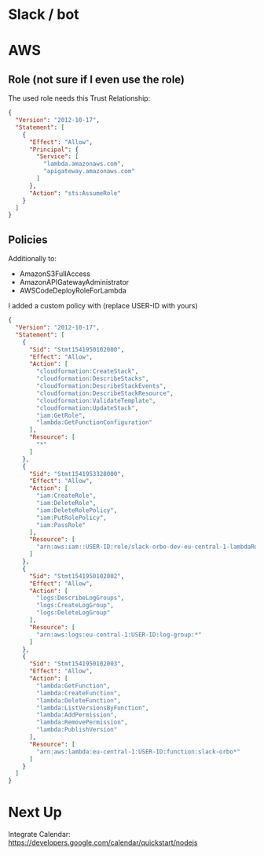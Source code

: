 # Slack / bot

# AWS

## Role (not sure if I even use the role)

The used role needs this Trust Relationship:

```json
{
  "Version": "2012-10-17",
  "Statement": [
    {
      "Effect": "Allow",
      "Principal": {
        "Service": [
          "lambda.amazonaws.com",
          "apigateway.amazonaws.com"
        ]
      },
      "Action": "sts:AssumeRole"
    }
  ]
}
```

## Policies

Additionally to:

* AmazonS3FullAccess
* AmazonAPIGatewayAdministrator
* AWSCodeDeployRoleForLambda

I added a custom policy with (replace USER-ID with yours)

```json
{
  "Version": "2012-10-17",
  "Statement": [
    {
      "Sid": "Stmt1541950102000",
      "Effect": "Allow",
      "Action": [
        "cloudformation:CreateStack",
        "cloudformation:DescribeStacks",
        "cloudformation:DescribeStackEvents",
        "cloudformation:DescribeStackResource",
        "cloudformation:ValidateTemplate",
        "cloudformation:UpdateStack",
        "iam:GetRole",
        "lambda:GetFunctionConfiguration"
      ],
      "Resource": [
        "*"
      ]
    },
    {
      "Sid": "Stmt1541953328000",
      "Effect": "Allow",
      "Action": [
        "iam:CreateRole",
        "iam:DeleteRole",
        "iam:DeleteRolePolicy",
        "iam:PutRolePolicy",
        "iam:PassRole"
      ],
      "Resource": [
        "arn:aws:iam::USER-ID:role/slack-orbo-dev-eu-central-1-lambdaRole"
      ]
    },
    {
      "Sid": "Stmt1541950102002",
      "Effect": "Allow",
      "Action": [
        "logs:DescribeLogGroups",
        "logs:CreateLogGroup",
        "logs:DeleteLogGroup"
      ],
      "Resource": [
        "arn:aws:logs:eu-central-1:USER-ID:log-group:*"
      ]
    },
    {
      "Sid": "Stmt1541950102003",
      "Effect": "Allow",
      "Action": [
        "lambda:GetFunction",
        "lambda:CreateFunction",
        "lambda:DeleteFunction",
        "lambda:ListVersionsByFunction",
        "lambda:AddPermission",
        "lambda:RemovePermission",
        "lambda:PublishVersion"
      ],
      "Resource": [
        "arn:aws:lambda:eu-central-1:USER-ID:function:slack-orbo*"
      ]
    }
  ]
}
```

# Next Up

Integrate Calendar: https://developers.google.com/calendar/quickstart/nodejs